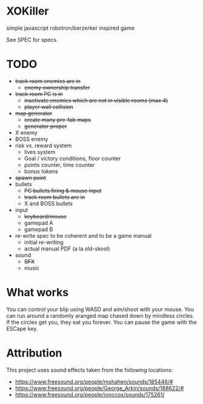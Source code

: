 XOKiller
========

simple javascript robotron/berzerker inspired game

See SPEC for specs.

TODO
====

* ~~track room enemies are in~~
  - ~~enemy ownership transfer~~
* ~~track room PC is in~~
  - ~~inactivate enemies which are not in visible rooms (max 4)~~
  - ~~player wall collision~~
* ~~map generator~~
  - ~~create many pre-fab maps~~
  - ~~generator proper~~
* X enemy
* BOSS enemy
* risk vs. reward system
  - lives system
  - Goal / victory conditions, floor counter
  - points counter, time counter
  - bonus tokens
* ~~spawn point~~
* bullets
  - ~~PC bullets firing & mouse input~~
  - ~~track room bullets are in~~
  - X and BOSS bullets
* input
  - ~~keyboard/mouse~~
  - gamepad A
  - gamepad B
* re-write spec to be coherent and to be a game manual
  - initial re-writing
  - actual manual PDF (a la old-skool)
* sound
  - ~~SFX~~
  - music

What works
==========

You can control your blip using WASD and aim/shoot with your mouse. You can run around a randomly aranged map chased down by mindless circles. If the circles get you, they eat you forever. You can pause the game with the ESCape key.

Attribution
===========

This project uses sound effects taken from the following locations:
* https://www.freesound.org/people/mshahen/sounds/185446/#
* https://www.freesound.org/people/George_Arkin/sounds/188622/#
* https://www.freesound.org/people/jonccox/sounds/175261/
